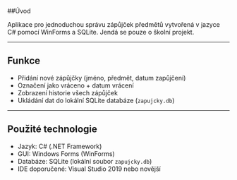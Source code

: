 ##Úvod

Aplikace pro jednoduchou správu zápůjček předmětů vytvořená v jazyce C# pomocí WinForms a SQLite.
Jendá se pouze o školní projekt.

---

## Funkce

- Přidání nové zápůjčky (jméno, předmět, datum zapůjčení)
- Označení jako vráceno + datum vrácení
- Zobrazení historie všech zápůjček
- Ukládání dat do lokální SQLite databáze (`zapujcky.db`)

---

## Použité technologie

- Jazyk: C# (.NET Framework)
- GUI: Windows Forms (WinForms)
- Databáze: SQLite (lokální soubor `zapujcky.db`)
- IDE doporučené: Visual Studio 2019 nebo novější
